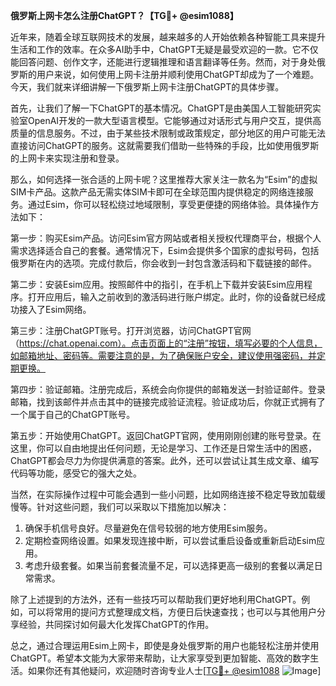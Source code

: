 **俄罗斯上网卡怎么注册ChatGPT？【TG💪+ @esim1088】**

近年来，随着全球互联网技术的发展，越来越多的人开始依赖各种智能工具来提升生活和工作的效率。在众多AI助手中，ChatGPT无疑是最受欢迎的一款。它不仅能回答问题、创作文字，还能进行逻辑推理和语言翻译等任务。然而，对于身处俄罗斯的用户来说，如何使用上网卡注册并顺利使用ChatGPT却成为了一个难题。今天，我们就来详细讲解一下俄罗斯上网卡注册ChatGPT的具体步骤。

首先，让我们了解一下ChatGPT的基本情况。ChatGPT是由美国人工智能研究实验室OpenAI开发的一款大型语言模型。它能够通过对话形式与用户交互，提供高质量的信息服务。不过，由于某些技术限制或政策规定，部分地区的用户可能无法直接访问ChatGPT的服务。这就需要我们借助一些特殊的手段，比如使用俄罗斯的上网卡来实现注册和登录。

那么，如何选择一张合适的上网卡呢？这里推荐大家关注一款名为“Esim”的虚拟SIM卡产品。这款产品无需实体SIM卡即可在全球范围内提供稳定的网络连接服务。通过Esim，你可以轻松绕过地域限制，享受更便捷的网络体验。具体操作方法如下：

第一步：购买Esim产品。访问Esim官方网站或者相关授权代理商平台，根据个人需求选择适合自己的套餐。通常情况下，Esim会提供多个国家的虚拟号码，包括俄罗斯在内的选项。完成付款后，你会收到一封包含激活码和下载链接的邮件。

第二步：安装Esim应用。按照邮件中的指引，在手机上下载并安装Esim应用程序。打开应用后，输入之前收到的激活码进行账户绑定。此时，你的设备就已经成功接入了Esim网络。

第三步：注册ChatGPT账号。打开浏览器，访问ChatGPT官网（https://chat.openai.com）。点击页面上的“注册”按钮，填写必要的个人信息，如邮箱地址、密码等。需要注意的是，为了确保账户安全，建议使用强密码，并定期更换。

第四步：验证邮箱。注册完成后，系统会向你提供的邮箱发送一封验证邮件。登录邮箱，找到该邮件并点击其中的链接完成验证流程。验证成功后，你就正式拥有了一个属于自己的ChatGPT账号。

第五步：开始使用ChatGPT。返回ChatGPT官网，使用刚刚创建的账号登录。在这里，你可以自由地提出任何问题，无论是学习、工作还是日常生活中的困惑，ChatGPT都会尽力为你提供满意的答案。此外，还可以尝试让其生成文章、编写代码等功能，感受它的强大之处。

当然，在实际操作过程中可能会遇到一些小问题，比如网络连接不稳定导致加载缓慢等。针对这些问题，我们可以采取以下措施加以解决：

1. 确保手机信号良好。尽量避免在信号较弱的地方使用Esim服务。
2. 定期检查网络设置。如果发现连接中断，可以尝试重启设备或重新启动Esim应用。
3. 考虑升级套餐。如果当前套餐流量不足，可以选择更高一级别的套餐以满足日常需求。

除了上述提到的方法外，还有一些技巧可以帮助我们更好地利用ChatGPT。例如，可以将常用的提问方式整理成文档，方便日后快速查找；也可以与其他用户分享经验，共同探讨如何最大化发挥ChatGPT的作用。

总之，通过合理运用Esim上网卡，即使是身处俄罗斯的用户也能轻松注册并使用ChatGPT。希望本文能为大家带来帮助，让大家享受到更加智能、高效的数字生活。如果你还有其他疑问，欢迎随时咨询专业人士[[TG💪+ @esim1088](https://t.me/s/esim1088) ![Image](https://i.postimg.cc/4NQfJmqS/Snipaste-2025-05-13-00-14-12.png)]